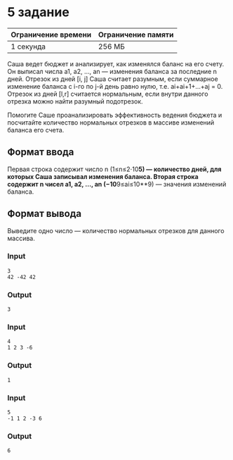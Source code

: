 # 5 задание
| Ограничение времени| Ограничение памяти |
|--------------------|--------------------|
| 1 секунда          | 256 МБ             |

Саша ведет бюджет и анализирует, как изменялся баланс на его счету. Он выписал числа ﻿a1, a2, …, an​ — изменения баланса за последние n﻿ дней.
Отрезок из дней ﻿[i, j] Саша считает разумным, если суммарное изменение баланса с ﻿i﻿-го по ﻿j﻿-й день равно нулю, т.е. ﻿ai+ai+1+...+aj = 0. 
Отрезок из дней ﻿[l,r]﻿ считается нормальным, если внутри данного отрезка можно найти разумный подотрезок.

Помогите Саше проанализировать эффективность ведения бюджета и посчитайте количество нормальных отрезков в массиве изменений баланса его счета.

## Формат ввода
Первая строка содержит число n (1≤n≤2⋅10**5)﻿ — количество дней, для которых Саша записывал изменения баланса. Вторая строка содержит ﻿n﻿ чисел ﻿a1, a2, …, an​ (−10**9≤ai≤10**9)﻿ — значения изменений баланса.

## Формат вывода
Выведите одно число — количество нормальных отрезков для данного массива.

### Input
```text
3
42 -42 42
```

### Output
```text
3
```

### Input
```text
4
1 2 3 -6
```

### Output
```text
1
```

### Input
```text
5
-1 1 2 -3 6
```

### Output
```text
6
```